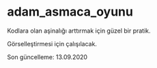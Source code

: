# adam_asmaca_oyunu

Kodlara olan aşinalığı arttırmak için güzel bir pratik.

Görselleştirmesi için çalışılacak.

Son güncelleme: 13.09.2020
 
